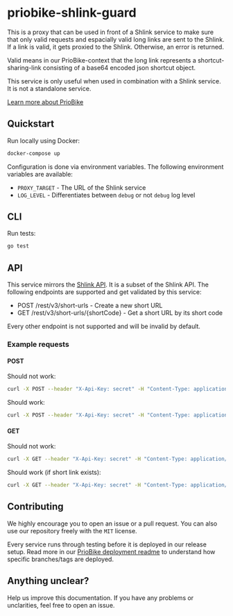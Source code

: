 # priobike-shlink-guard

This is a proxy that can be used in front of a Shlink service to make sure that only valid requests and espacially valid long links are sent to the Shlink. If a link is valid, it gets proxied to the Shlink. Otherwise, an error is returned.

Valid means in our PrioBike-context that the long link represents a shortcut-sharing-link consisting of a base64 encoded json shortcut object.

This service is only useful when used in combination with a Shlink service. It is not a standalone service.

[Learn more about PrioBike](https://github.com/priobike)

## Quickstart

Run locally using Docker:
```bash
docker-compose up
```

Configuration is done via environment variables. The following environment variables are available:

- `PROXY_TARGET` - The URL of the Shlink service
- `LOG_LEVEL` - Differentiates between `debug` or not `debug` log level

## CLI

Run tests:
```bash
go test
```

## API

This service mirrors the [Shlink API](https://api-spec.shlink.io/). It is a subset of the Shlink API. The following endpoints are supported and get validated by this service:

- POST /rest/v3/short-urls - Create a new short URL
- GET /rest/v3/short-urls/{shortCode} - Get a short URL by its short code

Every other endpoint is not supported and will be invalid by default.

### Example requests 

#### POST

Should not work:
```bash
curl -X POST --header "X-Api-Key: secret" -H "Content-Type: application/json" -d @example_long_link_base64_invalid.json  http://localhost/rest/v3/short-urls
```

Should work:
```bash
curl -X POST --header "X-Api-Key: secret" -H "Content-Type: application/json" -d @example_long_link_shortcut_location.json  http://localhost/rest/v3/short-urls
```

#### GET

Should not work:
```bash
curl -X GET --header "X-Api-Key: secret" -H "Content-Type: application/json" http://localhost/rest/v3/short-urls
```

Should work (if short link exists):
```bash
curl -X GET --header "X-Api-Key: secret" -H "Content-Type: application/json" http://localhost/rest/v3/short-urls/segrs4
```

## Contributing

We highly encourage you to open an issue or a pull request. You can also use our repository freely with the `MIT` license. 

Every service runs through testing before it is deployed in our release setup. Read more in our [PrioBike deployment readme](https://github.com/priobike/.github/blob/main/wiki/deployment.md) to understand how specific branches/tags are deployed.

## Anything unclear?

Help us improve this documentation. If you have any problems or unclarities, feel free to open an issue.